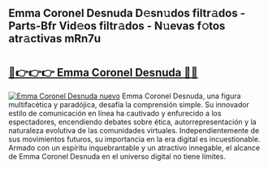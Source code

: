 ## Emma Coronel Desnuda D𝚎sn𝚞dos filtr𝚊dos - Parts-Bfr Vid𝚎os filtr𝚊dos - N𝚞evas f𝚘tos atr𝚊ctivas mRn7u

# <h2><a href="http://mb7evw.tromn.icu/?c=Emma+Coronel+Desnuda">🔗👉👉👉 Emma Coronel Desnuda 🔗🔗</a></h2>

[![Emma Coronel Desnuda nuevo](https://i.imgur.com/pEAQMta.gif)](http://mb7evw.tromn.icu/?c=Emma+Coronel+Desnuda)
Emma Coronel Desnuda, una figura multifacética y paradójica, desafía la comprensión simple. Su innovador estilo de comunicación en línea ha cautivado y enfurecido a los espectadores, encendiendo debates sobre ética, autorrepresentación y la naturaleza evolutiva de las comunidades virtuales. Independientemente de sus movimientos futuros, su importancia en la era digital es incuestionable. Armado con un espíritu inquebrantable y un atractivo innegable, el alcance de Emma Coronel Desnuda en el universo digital no tiene límites.
